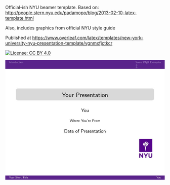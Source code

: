 Official-ish NYU beamer template. Based on: http://people.stern.nyu.edu/padamopo/blog/2013-02-10-latex-template.html

Also, includes graphics from official NYU style guide

Published at <https://www.overleaf.com/latex/templates/new-york-university-nyu-presentation-template/vgnmxfjctkcr>

[![License: CC BY 4.0](https://licensebuttons.net/l/by/4.0/80x15.png)](https://creativecommons.org/licenses/by/4.0/)

![Screenshot](screenshot.jpg)
